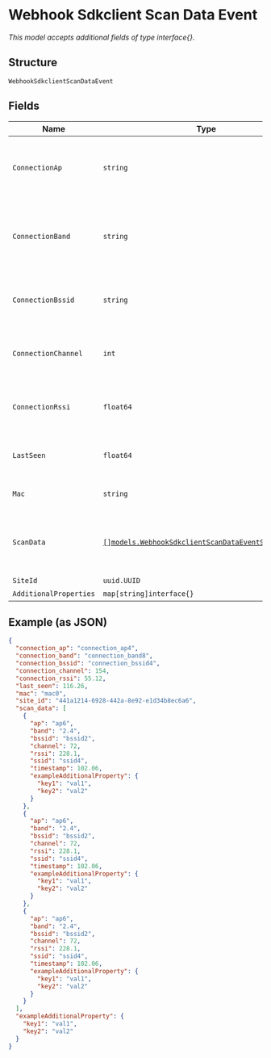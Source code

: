 
# Webhook Sdkclient Scan Data Event

*This model accepts additional fields of type interface{}.*

## Structure

`WebhookSdkclientScanDataEvent`

## Fields

| Name | Type | Tags | Description |
|  --- | --- | --- | --- |
| `ConnectionAp` | `string` | Required | MAC address of the AP the client is connected to |
| `ConnectionBand` | `string` | Required | 5GHz or 2.4GHz band, of the BSSID the client is connected to |
| `ConnectionBssid` | `string` | Required | BSSID of the AP the client is connected to |
| `ConnectionChannel` | `int` | Required | Channel of the band the client is connected to |
| `ConnectionRssi` | `float64` | Required | RSSI of the client’s connection to the AP/BSSID |
| `LastSeen` | `float64` | Required | Time client last seen with scan data |
| `Mac` | `string` | Required | Client's MAC Address |
| `ScanData` | [`[]models.WebhookSdkclientScanDataEventScanDataItem`](../../doc/models/webhook-sdkclient-scan-data-event-scan-data-item.md) | Optional | **Constraints**: *Minimum Items*: `1`, *Unique Items Required* |
| `SiteId` | `uuid.UUID` | Required | - |
| `AdditionalProperties` | `map[string]interface{}` | Optional | - |

## Example (as JSON)

```json
{
  "connection_ap": "connection_ap4",
  "connection_band": "connection_band8",
  "connection_bssid": "connection_bssid4",
  "connection_channel": 154,
  "connection_rssi": 55.12,
  "last_seen": 116.26,
  "mac": "mac0",
  "site_id": "441a1214-6928-442a-8e92-e1d34b8ec6a6",
  "scan_data": [
    {
      "ap": "ap6",
      "band": "2.4",
      "bssid": "bssid2",
      "channel": 72,
      "rssi": 228.1,
      "ssid": "ssid4",
      "timestamp": 102.06,
      "exampleAdditionalProperty": {
        "key1": "val1",
        "key2": "val2"
      }
    },
    {
      "ap": "ap6",
      "band": "2.4",
      "bssid": "bssid2",
      "channel": 72,
      "rssi": 228.1,
      "ssid": "ssid4",
      "timestamp": 102.06,
      "exampleAdditionalProperty": {
        "key1": "val1",
        "key2": "val2"
      }
    },
    {
      "ap": "ap6",
      "band": "2.4",
      "bssid": "bssid2",
      "channel": 72,
      "rssi": 228.1,
      "ssid": "ssid4",
      "timestamp": 102.06,
      "exampleAdditionalProperty": {
        "key1": "val1",
        "key2": "val2"
      }
    }
  ],
  "exampleAdditionalProperty": {
    "key1": "val1",
    "key2": "val2"
  }
}
```

